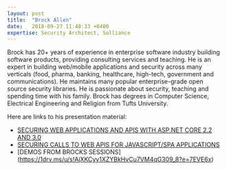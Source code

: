 ```yaml
---
layout: post
title:  "Brock Allen"
date:   2018-09-27 11:48:33 +0400
expertise: Security Architect, Solliance
---
```


Brock has 20+ years of experience in enterprise software industry building software products, providing consulting services and teaching. He is an expert in building web/mobile applications and security across many verticals (food, pharma, banking, healthcare, high-tech, government and communications). He maintains many popular enterprise-grade open source security libraries. He is passionate about security, teaching and spending time with his family. Brock has degrees in Computer Science, Electrical Engineering and Religion from Tufts University.

Here are links to his presentation material:

- [SECURING WEB APPLICATIONS AND APIS WITH ASP.NET CORE 2.2 AND 3.0](https://devintxcontent.blob.core.windows.net/showcontent/Speaker%20Presentations%20Spring%202019/Securing%20Web%20Applications%20and%20APIs%20with%20ASP.NET%20Core%202.2%20and%203.0.pdf)
- [SECURING CALLS TO WEB APIS FOR JAVASCRIPT/SPA APPLICATIONS](https://devintxcontent.blob.core.windows.net/showcontent/Speaker%20Presentations%20Spring%202019/Securing%20Web%20APIs%20for%20JavaScript%20and%20SPA%20Apps.pdf)
- [DEMOS FROM BROCKS SESSIONS] 
(https://1drv.ms/u/s!AjXKCyy1XZYBkHvCu7VM4qG309_8?e=7EVE6x)
